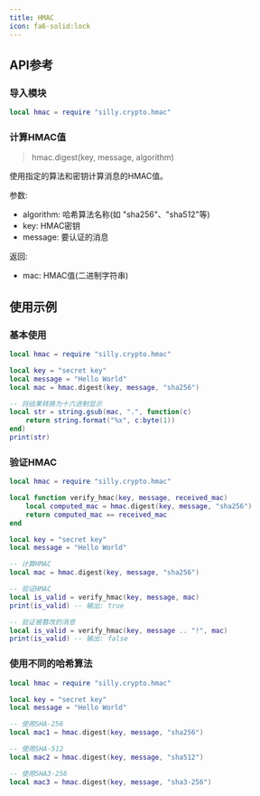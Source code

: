 ```yaml
---
title: HMAC
icon: fa6-solid:lock
---
```

## API参考

### 导入模块

```lua validate
local hmac = require "silly.crypto.hmac"
```

### 计算HMAC值

> hmac.digest(key, message, algorithm)

使用指定的算法和密钥计算消息的HMAC值。

参数:
- algorithm: 哈希算法名称(如 "sha256"、"sha512"等)
- key: HMAC密钥
- message: 要认证的消息

返回:
- mac: HMAC值(二进制字符串)

## 使用示例

### 基本使用

```lua validate
local hmac = require "silly.crypto.hmac"

local key = "secret key"
local message = "Hello World"
local mac = hmac.digest(key, message, "sha256")

-- 将结果转换为十六进制显示
local str = string.gsub(mac, ".", function(c)
	return string.format("%x", c:byte(1))
end)
print(str)
```

### 验证HMAC

```lua validate
local hmac = require "silly.crypto.hmac"

local function verify_hmac(key, message, received_mac)
    local computed_mac = hmac.digest(key, message, "sha256")
    return computed_mac == received_mac
end

local key = "secret key"
local message = "Hello World"

-- 计算HMAC
local mac = hmac.digest(key, message, "sha256")

-- 验证HMAC
local is_valid = verify_hmac(key, message, mac)
print(is_valid) -- 输出: true

-- 验证被篡改的消息
local is_valid = verify_hmac(key, message .. "!", mac)
print(is_valid) -- 输出: false
```

### 使用不同的哈希算法

```lua validate
local hmac = require "silly.crypto.hmac"

local key = "secret key"
local message = "Hello World"

-- 使用SHA-256
local mac1 = hmac.digest(key, message, "sha256")

-- 使用SHA-512
local mac2 = hmac.digest(key, message, "sha512")

-- 使用SHA3-256
local mac3 = hmac.digest(key, message, "sha3-256")
```
